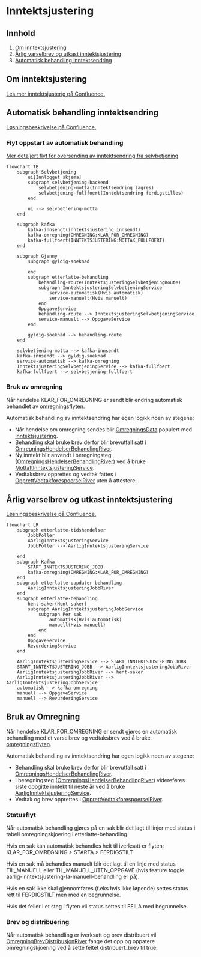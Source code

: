 # Inntektsjustering

## Innhold

1. [Om inntektsjustering](#om-inntektsjustering)
2. [Årlig varselbrev og utkast inntektsjustering](#årlig-varselbrev-og-utkast-inntektsjustering)
3. [Automatisk behandling inntektsendring](#automatisk-behandling-inntektsendring)

## Om inntektsjustering

[Les mer inntektsjusterig på Confluence.](https://confluence.adeo.no/display/TE/Inntektsjustering)

## Automatisk behandling inntektsendring

[Løsningsbeskrivelse på Confluence.](https://confluence.adeo.no/display/TE/Automatisk+behandling+av+inntektjustering)

### Flyt oppstart av automatisk behandling

[Mer detaljert flyt for oversending av inntektsendring fra selvbetjening](https://github.com/navikt/pensjon-etterlatte/tree/main/apps/selvbetjening-backend)

```mermaid
flowchart TB
    subgraph Selvbetjening
        ui[Innlogget skjema]
        subgraph selvbetjening-backend
            selvbetjening-motta(Inntektsendring lagres)
            selvbetjening-fullfoert(Inntektsendring ferdigstilles)
        end

        ui --> selvbetjening-motta
    end

    subgraph kafka
        kafka-innsendt(inntektsjustering_innsendt)
        kafka-omregning(OMREGNING:KLAR_FOR_OMREGNING)
        kafka-fullfoert(INNTEKTSJUSTERING:MOTTAK_FULLFOERT)
    end

    subgraph Gjenny
        subgraph gyldig-soeknad

        end
        subgraph etterlatte-behandling
            behandling-route(InntektsjusteringSelvbetjeningRoute)
            subgraph InntektsjusteringSelvbetjeningService
                service-automatisk(Hvis automatisk)
                service-manuelt(Hvis manuelt)
            end
            OppgaveService
            behandling-route --> InntektsjusteringSelvbetjeningService
            service-manuelt --> OppgaveService
        end

        gyldig-soeknad --> behandling-route
    end

    selvbetjening-motta --> kafka-innsendt
    kafka-innsendt --> gyldig-soeknad
    service-automatisk --> kafka-omregning
    InntektsjusteringSelvbetjeningService --> kafka-fullfoert
    kafka-fullfoert --> selvbetjening-fullfoert

```

### Bruk av omregning

Når hendelse KLAR_FOR_OMREGNING er sendt blir endring automatisk behandlet
av [omregningsflyten](../etterlatte-omregning-model/README.md).

Automatisk behandling av inntektsendring har egen logikk noen av stegene:

* Når hendelse om omregning sendes
  blir [OmregningsData](../etterlatte-omregning-model/src/main/kotlin/omregning/Omregning.kt)
  populert
  med [Inntektsjustering](./src/main/kotlin/no.nav.etterlatte.libs.inntektsjustering/MottattInntektsjustering.kt).
* Behandling skal bruke brev derfor blir brevutfall satt
  i [OmregningsHendelserBehandlingRiver](../../apps/etterlatte-oppdater-behandling/src/main/kotlin/regulering/OmregningsHendelserBehandlingRiver.kt).
* Ny inntekt blir anvendt i
  beregningsteg ([OmregningsHendelserBehandlingRiver](../../apps/etterlatte-beregning-kafka/src/main/kotlin/no/nav/etterlatte/beregningkafka/OmregningHendelserBeregningRiver.kt))
  ved å
  bruke [MottattInntektsjusteringService](../../apps/etterlatte-beregning/src/main/kotlin/avkorting/MottattInntektsjusteringService.kt).
* Vedtaksbrev opprettes og vedtak fattes
  i [OpprettVedtakforespoerselRiver](../../apps/etterlatte-vedtaksvurdering-kafka/src/main/kotlin/no/nav/etterlatte/regulering/OpprettVedtakforespoerselRiver.kt)
  uten å attestere.

## Årlig varselbrev og utkast inntektsjustering

[Løsningsbeskrivelse på Confluence.](https://confluence.adeo.no/pages/viewpage.action?pageId=641029651)

```mermaid
flowchart LR
    subgraph etterlatte-tidshendelser
        JobbPoller
        AarligInntektsjusteringService
        JobbPoller --> AarligInntektsjusteringService

    end
    subgraph Kafka
        START_INNTEKTSJUSTERING_JOBB
        kafka-omregning(OMREGNING:KLAR_FOR_OMREGNING)
    end
    subgraph etterlatte-oppdater-behandling
        AarligInntektsjusteringJobbRiver
    end
    subgraph etterlatte-behandling
        hent-saker(Hent saker)
        subgraph AarligInntektsjusteringJobbService
            subgraph Per sak
                automatisk(Hvis automatisk)
                manuell(Hvis manuell)
            end
        end
        OppgaveService
        RevurderingService
    end

    AarligInntektsjusteringService --> START_INNTEKTSJUSTERING_JOBB
    START_INNTEKTSJUSTERING_JOBB --> AarligInntektsjusteringJobbRiver
    AarligInntektsjusteringJobbRiver --> hent-saker
    AarligInntektsjusteringJobbRiver --> AarligInntektsjusteringJobbService
    automatisk --> kafka-omregning
    manuell --> OppgaveService
    manuell --> RevurderingService
```

## Bruk av Omregning

Når hendelse KLAR_FOR_OMREGNING er sendt gjøres en automatisk behandling med et varselbrev og vedtaksbrev
ved å bruke [omregningsflyten](../etterlatte-omregning-model/README.md).

Automatisk behandling av inntektsendring har egen logikk noen av stegene:

* Behandling skal bruke brev derfor blir brevutfall satt
  i [OmregningsHendelserBehandlingRiver](../../apps/etterlatte-oppdater-behandling/src/main/kotlin/regulering/OmregningsHendelserBehandlingRiver.kt).
* I
  beregningsteg ([OmregningsHendelserBehandlingRiver](../../apps/etterlatte-beregning-kafka/src/main/kotlin/no/nav/etterlatte/beregningkafka/OmregningHendelserBeregningRiver.kt))
  videreføres siste oppgitte inntekt til neste år ved å
  bruke [AarligInntektsjusteringService](../../apps/etterlatte-beregning/src/main/kotlin/avkorting/AarligInntektsjusteringService.kt).
* Vedtak og brev opprettes
  i [OpprettVedtakforespoerselRiver](../../apps/etterlatte-vedtaksvurdering-kafka/src/main/kotlin/no/nav/etterlatte/regulering/OpprettVedtakforespoerselRiver.kt).

### Statusflyt

Når automatisk behandling gjøres på en sak blir det lagt til linjer med status i tabell omregningskjoering i
etterlatte-behandling.

Hvis en sak kan automatisk behandles helt til iverksatt er flyten: KLAR_FOR_OMREGNING > STARTA  > FERDIGSTILT

Hvis en sak må behandles manuelt blir det lagt til en linje med status TIL_MANUELL eller TIL_MANUELL_UTEN_OPPGAVE (hvis
feature toggle aarlig-inntektsjustering-la-manuell-behandling er på).

Hvis en sak ikke skal gjennomføres (f.eks hvis ikke løpende) settes status rett til FERDIGSTILT men med en begrunnelse.

Hvis det feiler i et steg i flyten vil status settes til FEILA med begrunnelse.

### Brev og distribuering

Når automatisk behandling er iverksatt og brev distribuert
vil [OmregningBrevDistribusjonRiver](../../apps/etterlatte-oppdater-behandling/src/main/kotlin/regulering/OmregningBrevDistribusjonRiver.kt)
fange det opp og oppatere omregningskjoering ved å sette feltet distribuert_brev til true.
